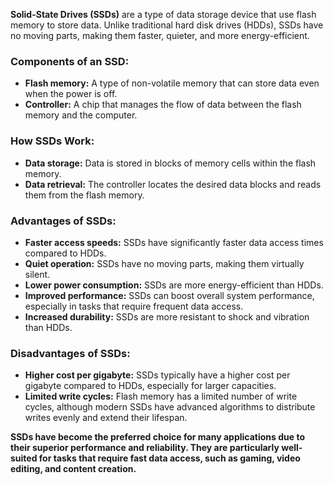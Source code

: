 **Solid-State Drives (SSDs)** are a type of data storage device that use flash memory to store data. Unlike traditional hard disk drives (HDDs), SSDs have no moving parts, making them faster, quieter, and more energy-efficient.

### Components of an SSD:

- **Flash memory:** A type of non-volatile memory that can store data even when the power is off.
- **Controller:** A chip that manages the flow of data between the flash memory and the computer.

### How SSDs Work:

- **Data storage:** Data is stored in blocks of memory cells within the flash memory.
- **Data retrieval:** The controller locates the desired data blocks and reads them from the flash memory.

### Advantages of SSDs:

- **Faster access speeds:** SSDs have significantly faster data access times compared to HDDs.
- **Quiet operation:** SSDs have no moving parts, making them virtually silent.
- **Lower power consumption:** SSDs are more energy-efficient than HDDs.
- **Improved performance:** SSDs can boost overall system performance, especially in tasks that require frequent data access.
- **Increased durability:** SSDs are more resistant to shock and vibration than HDDs.

### Disadvantages of SSDs:

- **Higher cost per gigabyte:** SSDs typically have a higher cost per gigabyte compared to HDDs, especially for larger capacities.
- **Limited write cycles:** Flash memory has a limited number of write cycles, although modern SSDs have advanced algorithms to distribute writes evenly and extend their lifespan.

**SSDs have become the preferred choice for many applications due to their superior performance and reliability. They are particularly well-suited for tasks that require fast data access, such as gaming, video editing, and content creation.**